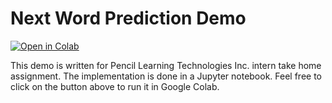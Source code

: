 # Next Word Prediction Demo
[![Open in Colab](https://colab.research.google.com/assets/colab-badge.svg)](https://colab.research.google.com/github/googlecolab/colabtools/blob/master/notebooks/colab-github-demo.ipynb)

This demo is written for Pencil Learning Technologies Inc. intern take home assignment. The implementation is done in a Jupyter notebook. Feel free to click on the button above to run it in Google Colab.
